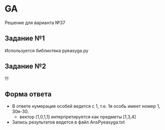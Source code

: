 # GA
Решение для варианта №37
## Задание №1
Используется библиотека pyeasyga.py
## Задание №2
!!!
## Форма ответа
* В ответе нумерация особей ведется с 1, т.е. 1я особь имеет номер 1, 30я-30.
  * вектор [1,0,1,1] интерпретируется как предметы [1,3,4]  
* Запись результатов ведется в файл AnsPyeasyga.txt
